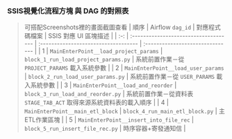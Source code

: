 

### SSIS視覺化流程方塊 與 DAG 的對照表
> 可搭配Screenshots裡的畫面截圖查看
|  順序 | Airflow `dag_id`                      | 對應程式碼檔案                              | SSIS 對應 UI 區塊描述   |
| :-: | :------------------------------------ | :----------------------------------- | :------------------------------- |
|  1  | `MainEnterPoint__load_project_params` | `block_1_run_load_project_params.py` | 系統前置作業－從 `PROJECT_PARAMS` 載入系統參數 |
|  2  | `MainEnterPoint__load_user_params` | `block_2_run_load_user_params.py` | 系統前置作業－從 `USER_PARAMS` 載入系統參數 |
|  3  | `MainEnterPoint__load_and_reorder` | `block_3_run_load_and_reorder.py` | 系統前置作業－從資料表 `STAGE_TAB_ACT` 取得來源系統資料表的載入順序 |
|  4  | `MainEnterPoint__main_etl_block` | `block_4_run_main_etl_block.py` | 主ETL作業區塊 |
|  5  | `MainEnterPoint__insert_into_file_rec` | `block_5_run_insert_file_rec.py` | 時序容器+寄發通知信 |
